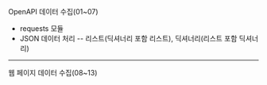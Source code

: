 OpenAPI 데이터 수집(01~07)
- requests 모듈
- JSON 데이터 처리
-- 리스트(딕셔너리 포함 리스트), 딕셔너리(리스트 포함 딕셔너리)
----------
웹 페이지 데이터 수집(08~13)